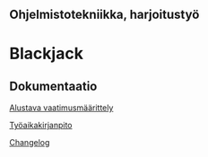 ## Ohjelmistotekniikka, harjoitustyö

# Blackjack

## Dokumentaatio

[Alustava vaatimusmäärittely](https://github.com/n1k1k/ot-harjoitustyo/blob/master/dokumentaatio/vaatimusmaarittely.md)

[Työaikakirjanpito](https://github.com/n1k1k/ot-harjoitustyo/blob/master/dokumentaatio/tuntikirjanpito.md)

[Changelog](https://github.com/n1k1k/ot-harjoitustyo/blob/master/dokumentaatio/changelog.md)
